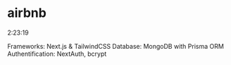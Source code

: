 # airbnb
2:23:19

Frameworks: Next.js & TailwindCSS
Database: MongoDB with Prisma ORM
Authentification: NextAuth, bcrypt
